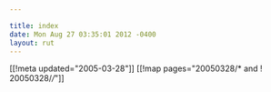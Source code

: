 ```yaml
---

title: index
date: Mon Aug 27 03:35:01 2012 -0400
layout: rut
---
```


[[!meta updated="2005-03-28"]]
[[!map pages="20050328/* and ! 20050328/*/*"]]
